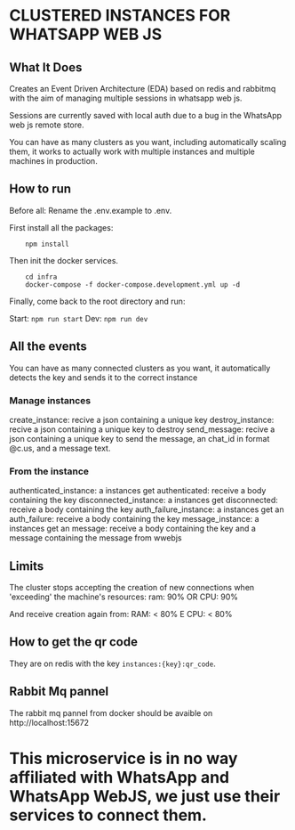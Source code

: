 # CLUSTERED INSTANCES FOR WHATSAPP WEB JS
## What It Does
Creates an Event Driven Architecture (EDA) based on redis and rabbitmq with the aim of managing multiple sessions in whatsapp web js.

Sessions are currently saved with local auth due to a bug in the WhatsApp web js remote store.

You can have as many clusters as you want, including automatically scaling them, it works to actually work with multiple instances and multiple machines in production.

## How to run

Before all: Rename the .env.example to .env.

First install all the packages:
```
    npm install
```

Then init the docker services. 
```
    cd infra
    docker-compose -f docker-compose.development.yml up -d
```

Finally, come back to the root directory and run:

Start: ```npm run start```
Dev: ```npm run dev```

## All the events
You can have as many connected clusters as you want, it automatically detects the key and sends it to the correct instance

### Manage instances
create_instance:   recive a json containing a unique key
destroy_instance:  recive a json containing a unique key to destroy
send_message:      recive a json containing a unique key to send the message, an chat_id in format @c.us, and a message text.

### From the instance
authenticated_instance: a instances get authenticated: receive a body containing the key
disconnected_instance: a instances get disconnected: receive a body containing the key
auth_failure_instance: a instances get an auth_failure: receive a body containing the key
message_instance: a instances get an message: receive a body containing the key and a message containing the message from wwebjs

## Limits
The cluster stops accepting the creation of new connections when 'exceeding' the machine's resources:
ram: 90% 
OR
CPU: 90%

And receive creation again from:
RAM: < 80%
E
CPU: < 80%

## How to get the qr code
They are on redis with the key `instances:{key}:qr_code`.

## Rabbit Mq pannel
The rabbit mq pannel from docker should be avaible on http://localhost:15672

# This microservice is in no way affiliated with WhatsApp and WhatsApp WebJS, we just use their services to connect them.
